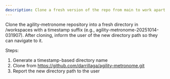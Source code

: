 ```yaml
---
description: Clone a fresh version of the repo from main to work apart from other claude instances
---
```


Clone the agility-metronome repository into a fresh directory in /workspaces with a timestamp suffix (e.g., agility-metronome-20251014-031907). After cloning, inform the user of the new directory path so they can navigate to it.

Steps:
1. Generate a timestamp-based directory name
2. Clone from https://github.com/darrillaga/agility-metronome.git
3. Report the new directory path to the user

